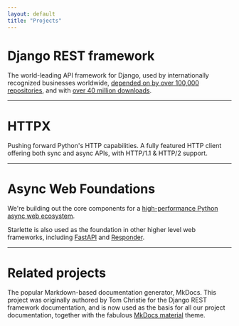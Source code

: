 ```yaml
---
layout: default
title: "Projects"
---
```


<style>
hr {margin-bottom: 30px}
.main-content {text-align: center}
</style>

# Django REST framework

The world-leading API framework for Django, used by internationally recognized businesses worldwide, [depended on by over 100,000 repositories](https://github.com/encode/django-rest-framework/network/dependents), and with [over 40 million downloads](https://pepy.tech/project/djangorestframework).

<div class="github-card" data-github="encode/django-rest-framework" data-width="400" data-height="155" data-theme="default"></div>

<hr/>

# HTTPX

Pushing forward Python's HTTP capabilities. A fully featured HTTP client offering both sync and async APIs, with HTTP/1.1 & HTTP/2 support.

<div class="github-card" data-github="encode/httpx" data-width="400" data-height="155" data-theme="default"></div>

<hr/>

# Async Web Foundations

We're building out the core components for a [high-performance Python async web ecosystem](https://www.techempower.com/benchmarks/#section=data-r18&hw=ph&test=fortune&l=zijzen-7).

Starlette is also used as the foundation in other higher level web frameworks, including [FastAPI](https://github.com/tiangolo/fastapi) and [Responder](https://github.com/taoufik07/responder).

<div class="github-card" data-github="encode/starlette" data-width="400" data-height="155" data-theme="default"></div>

<div class="github-card" data-github="encode/uvicorn" data-width="400" data-height="155" data-theme="default"></div>

<div class="github-card" data-github="encode/databases" data-width="400" data-height="155" data-theme="default"></div>

<div class="github-card" data-github="encode/typesystem" data-width="400" data-height="155" data-theme="default"></div>

<div class="github-card" data-github="encode/orm" data-width="400" data-height="155" data-theme="default"></div>

<hr/>

# Related projects

The popular Markdown-based documentation generator, MkDocs. This project was originally authored by Tom Christie for the Django REST framework documentation, and is now used as the basis for all our project documentation, together with the fabulous [MkDocs material](https://squidfunk.github.io/mkdocs-material/) theme.

<div class="github-card" data-github="mkdocs/mkdocs" data-width="400" data-height="155" data-theme="default"></div>

<script src="//cdn.jsdelivr.net/github-cards/latest/widget.js"></script>
